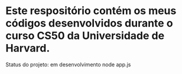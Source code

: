 <h1>Este respositório contém os meus códigos desenvolvidos durante o curso CS50 da Universidade de Harvard. </h1>
Status do projeto: em desenvolvimento
node app.js
